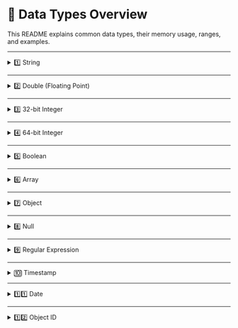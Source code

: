 # 📌 Data Types Overview

This README explains common data types, their memory usage, ranges, and examples.

---

<details>
<summary>1️⃣ String</summary>

**Definition:** Text enclosed in quotes.  

```javascript
name: "Yahoo Baba"
```

</details>

---

<details>
<summary>2️⃣ Double (Floating Point)</summary>

**Definition:** A number with decimal values.  

```javascript
price: 72.50
```

</details>

---

<details>
<summary>3️⃣ 32-bit Integer</summary>

- **Size:** 4 bytes (32 bits)  
- **Range:** `-2,147,483,648` to `2,147,483,647`  

```javascript
age: 25
```

</details>

---

<details>
<summary>4️⃣ 64-bit Integer</summary>

- **Size:** 8 bytes (64 bits)  
- **Range:** `-9,223,372,036,854,775,808` to `9,223,372,036,854,775,807`  

```javascript
bigNumber: 9223372036854775807
```

</details>

---

<details>
<summary>5️⃣ Boolean</summary>

**Definition:** Holds `true` or `false`.  

```javascript
isActive: true
```

</details>

---

<details>
<summary>6️⃣ Array</summary>

**Definition:** Stores multiple values of the same type.  

```javascript
hobbies: ["music", "sports"]
```

</details>

---

<details>
<summary>7️⃣ Object</summary>

**Definition:** Stores different types of data together.  

```javascript
address: {
    street: "123 Main Street",
    city: "New York"
}
```

</details>

---

<details>
<summary>8️⃣ Null</summary>

**Definition:** Represents an intentional empty value.  

```javascript
middleName: null
```

</details>

---

<details>
<summary>9️⃣ Regular Expression</summary>

**Definition:** Specifies pattern-matching conditions.  

```javascript
pattern: /^[A-Za-z0-9]+$/
```

</details>

---

<details>
<summary>🔟 Timestamp</summary>

**Definition:** A numeric value representing date/time (unreadable by humans).  

```javascript
createdAt: 1697591400
```

</details>

---

<details>
<summary>1️⃣1️⃣ Date</summary>

**Definition:** Stores date and time.  

```javascript
// Coordinated Universal Time (UTC)
dob: ISODate("2024-10-18T18:30:00Z")

// Central European Time (+02:00)
dob: ISODate("2024-10-18T18:30:00+02:00")

// Eastern Standard Time (-05:00)
dob: ISODate("2024-10-18T18:30:00-05:00")

// Local Time
dob: ISODate("2024-10-18T18:30")
```

**JavaScript Date Object Examples:**
```javascript
dob = new Date("2024-10-18T18:20:00Z");
dob = new Date(); // Current date and time
```

</details>

---

<details>
<summary>1️⃣2️⃣ Object ID</summary>

**Definition:** Unique identifier generated when creating a document in a database collection.  

```javascript
_id: ObjectId("50f34345fsd08986")
```

</details>
